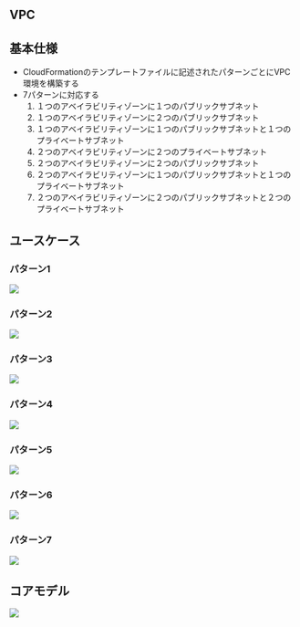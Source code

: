 VPC
---

## 基本仕様
+ CloudFormationのテンプレートファイルに記述されたパターンごとにVPC環境を構築する
+ 7パターンに対応する
  1. １つのアベイラビリティゾーンに１つのパブリックサブネット
  1. １つのアベイラビリティゾーンに２つのパブリックサブネット
  1. １つのアベイラビリティゾーンに１つのパブリックサブネットと１つのプライベートサブネット
  1. ２つのアベイラビリティゾーンに２つのプライベートサブネット
  1. ２つのアベイラビリティゾーンに２つのパブリックサブネット
  1. ２つのアベイラビリティゾーンに１つのパブリックサブネットと１つのプライベートサブネット
  1. ２つのアベイラビリティゾーンに２つのパブリックサブネットと２つのプライベートサブネット

## ユースケース
### パターン1
![](../images/vpc_type1.png)

### パターン2
![](../images/vpc_type2.png)

### パターン3
![](../images/vpc_type3.png)

### パターン4
![](../images/vpc_type4.png)

### パターン5
![](../images/vpc_type5.png)

### パターン6
![](../images/vpc_type6.png)

### パターン7
![](../images/vpc_type7.png)


## コアモデル
![](../images/vpc_core_model.png)